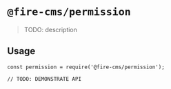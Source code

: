 # `@fire-cms/permission`

> TODO: description

## Usage

```
const permission = require('@fire-cms/permission');

// TODO: DEMONSTRATE API
```
